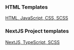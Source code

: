 ### HTML Templates
[HTML, JavaScript, CSS, SCSS](https://github.com/arithaconsulting/project-boiler-plate/tree/html)

### NextJS Project templates

[NextJS, TypeScript, SCSS](https://github.com/arithaconsulting/project-boiler-plate/tree/nextjs/ts)
